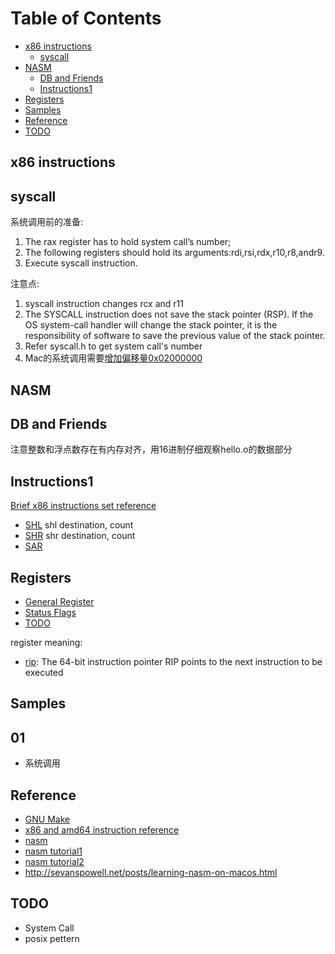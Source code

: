 
Table of Contents
=================

* [x86 instructions](#x86-instructions)
  * [syscall](#syscall)
* [NASM](#nasm)
  * [DB and Friends](#db-and-friends)
  * [Instructions1](#instructions1)
* [Registers](#registers)
* [Samples](#samples)
* [Reference](#reference)
* [TODO](#todo)

x86 instructions
----------------

syscall
-------

系统调用前的准备:

1. The rax register has to hold system call’s number;
2. The following registers should hold its arguments:rdi,rsi,rdx,r10,r8,andr9.
3. Execute syscall instruction.

注意点:

1. syscall instruction changes rcx and r11
2. The SYSCALL instruction does not save the stack pointer (RSP). If the OS system-call handler will change the stack pointer, it is the responsibility of software to save the previous value of the stack pointer.
3. Refer syscall.h to get system call's number
4. Mac的系统调用需要[增加偏移量0x02000000](https://opensource.apple.com/source/xnu/xnu-1699.26.8/osfmk/mach/i386/syscall_sw.h)

NASM
----

DB and Friends
--------------

注意整数和浮点数存在有内存对齐，用16进制仔细观察hello.o的数据部分

Instructions1
------------

[Brief x86 instructions set reference](http://www.c-jump.com/CIS77/reference/ISA/index.html)

* [SHL](http://www.c-jump.com/CIS77/ASM/Flags/F77_0140_shl_sal_instructions.htm) shl destination, count
* [SHR](http://www.c-jump.com/CIS77/ASM/Flags/F77_0150_shr_instruction.htm) shr destination, count
* [SAR](http://www.c-jump.com/CIS77/ASM/Flags/F77_0160_sar_instruction.htm)

Registers
---------

* [General Register](https://wiki.cdot.senecacollege.ca/wiki/X86_64_Register_and_Instruction_Quick_Start)
* [Status Flags](https://en.wikipedia.org/wiki/Status_register)
* [TODO](https://wiki.cdot.senecacollege.ca/wiki/Category:Assembly_Language)

register meaning:

* [rip](https://software.intel.com/en-us/articles/introduction-to-x64-assembly): The 64-bit instruction pointer RIP points to the next instruction to be executed

Samples
-------

01
--

* 系统调用

Reference
---------

* [GNU Make](https://www.gnu.org/software/make/manual/html_node/index.html)
* [x86 and amd64 instruction reference](https://www.felixcloutier.com/x86/)
* [nasm](https://www.nasm.us)
* [nasm tutorial1](https://cs.lmu.edu/~ray/notes/nasmtutorial/)
* [nasm tutorial2](https://asmtutor.com)
* http://sevanspowell.net/posts/learning-nasm-on-macos.html

TODO
----

* System Call
* posix pettern
